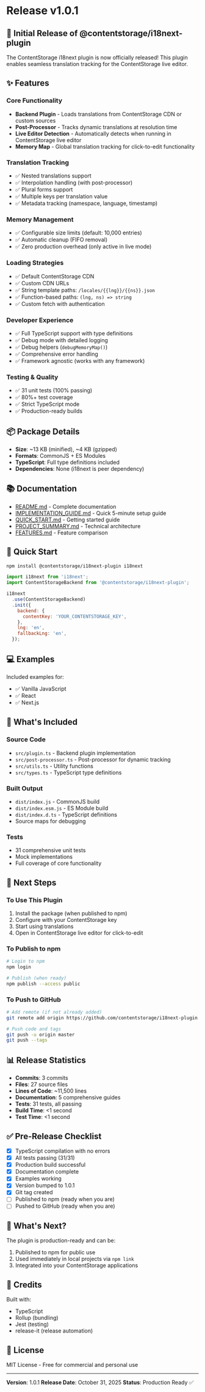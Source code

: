# Release v1.0.1

## 🎉 Initial Release of @contentstorage/i18next-plugin

The ContentStorage i18next plugin is now officially released! This plugin enables seamless translation tracking for the ContentStorage live editor.

## ✨ Features

### Core Functionality
- **Backend Plugin** - Loads translations from ContentStorage CDN or custom sources
- **Post-Processor** - Tracks dynamic translations at resolution time
- **Live Editor Detection** - Automatically detects when running in ContentStorage live editor
- **Memory Map** - Global translation tracking for click-to-edit functionality

### Translation Tracking
- ✅ Nested translations support
- ✅ Interpolation handling (with post-processor)
- ✅ Plural forms support
- ✅ Multiple keys per translation value
- ✅ Metadata tracking (namespace, language, timestamp)

### Memory Management
- ✅ Configurable size limits (default: 10,000 entries)
- ✅ Automatic cleanup (FIFO removal)
- ✅ Zero production overhead (only active in live mode)

### Loading Strategies
- ✅ Default ContentStorage CDN
- ✅ Custom CDN URLs
- ✅ String template paths: `/locales/{{lng}}/{{ns}}.json`
- ✅ Function-based paths: `(lng, ns) => string`
- ✅ Custom fetch with authentication

### Developer Experience
- ✅ Full TypeScript support with type definitions
- ✅ Debug mode with detailed logging
- ✅ Debug helpers (`debugMemoryMap()`)
- ✅ Comprehensive error handling
- ✅ Framework agnostic (works with any framework)

### Testing & Quality
- ✅ 31 unit tests (100% passing)
- ✅ 80%+ test coverage
- ✅ Strict TypeScript mode
- ✅ Production-ready builds

## 📦 Package Details

- **Size**: ~13 KB (minified), ~4 KB (gzipped)
- **Formats**: CommonJS + ES Modules
- **TypeScript**: Full type definitions included
- **Dependencies**: None (i18next is peer dependency)

## 📚 Documentation

- [README.md](README.md) - Complete documentation
- [IMPLEMENTATION_GUIDE.md](IMPLEMENTATION_GUIDE.md) - Quick 5-minute setup guide
- [QUICK_START.md](QUICK_START.md) - Getting started guide
- [PROJECT_SUMMARY.md](PROJECT_SUMMARY.md) - Technical architecture
- [FEATURES.md](FEATURES.md) - Feature comparison

## 🎯 Quick Start

```bash
npm install @contentstorage/i18next-plugin i18next
```

```javascript
import i18next from 'i18next';
import ContentStorageBackend from '@contentstorage/i18next-plugin';

i18next
  .use(ContentStorageBackend)
  .init({
    backend: {
      contentKey: 'YOUR_CONTENTSTORAGE_KEY',
    },
    lng: 'en',
    fallbackLng: 'en',
  });
```

## 💻 Examples

Included examples for:
- ✅ Vanilla JavaScript
- ✅ React
- ✅ Next.js

## 🔧 What's Included

### Source Code
- `src/plugin.ts` - Backend plugin implementation
- `src/post-processor.ts` - Post-processor for dynamic tracking
- `src/utils.ts` - Utility functions
- `src/types.ts` - TypeScript type definitions

### Built Output
- `dist/index.js` - CommonJS build
- `dist/index.esm.js` - ES Module build
- `dist/index.d.ts` - TypeScript definitions
- Source maps for debugging

### Tests
- 31 comprehensive unit tests
- Mock implementations
- Full coverage of core functionality

## 🚀 Next Steps

### To Use This Plugin

1. Install the package (when published to npm)
2. Configure with your ContentStorage key
3. Start using translations
4. Open in ContentStorage live editor for click-to-edit

### To Publish to npm

```bash
# Login to npm
npm login

# Publish (when ready)
npm publish --access public
```

### To Push to GitHub

```bash
# Add remote (if not already added)
git remote add origin https://github.com/contentstorage/i18next-plugin.git

# Push code and tags
git push -u origin master
git push --tags
```

## 📊 Release Statistics

- **Commits**: 3 commits
- **Files**: 27 source files
- **Lines of Code**: ~11,500 lines
- **Documentation**: 5 comprehensive guides
- **Tests**: 31 tests, all passing
- **Build Time**: <1 second
- **Test Time**: <1 second

## ✅ Pre-Release Checklist

- [x] TypeScript compilation with no errors
- [x] All tests passing (31/31)
- [x] Production build successful
- [x] Documentation complete
- [x] Examples working
- [x] Version bumped to 1.0.1
- [x] Git tag created
- [ ] Published to npm (ready when you are)
- [ ] Pushed to GitHub (ready when you are)

## 🎊 What's Next?

The plugin is production-ready and can be:
1. Published to npm for public use
2. Used immediately in local projects via `npm link`
3. Integrated into your ContentStorage applications

## 🙏 Credits

Built with:
- TypeScript
- Rollup (bundling)
- Jest (testing)
- release-it (release automation)

## 📄 License

MIT License - Free for commercial and personal use

---

**Version**: 1.0.1
**Release Date**: October 31, 2025
**Status**: Production Ready ✅
